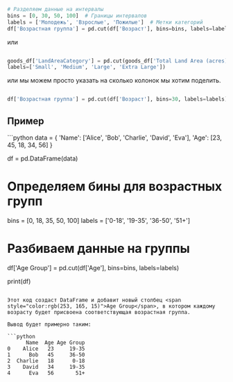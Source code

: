 ```python 
# Разделяем данные на интервалы
bins = [0, 30, 50, 100]  # Границы интервалов
labels = ['Молодежь', 'Взрослые', 'Пожилые']  # Метки категорий
df['Возрастная группа'] = pd.cut(df['Возраст'], bins=bins, labels=labels)
```

или 

```python 

goods_df['LandAreaCategory'] = pd.cut(goods_df['Total Land Area (acres)'], bins=[0, 50, 100, 200, float('inf')], 
labels=['Small', 'Medium', 'Large', 'Extra Large'])
```

или мы можем просто указать на сколько колонок мы хотим поделить. 

```python

df['Возрастная группа'] = pd.cut(df['Возраст'], bins=30, labels=labels)
```

<h2>Пример</h2>
```python 
data = {
    'Name': ['Alice', 'Bob', 'Charlie', 'David', 'Eva'],
    'Age': [23, 45, 18, 34, 56]
}

df = pd.DataFrame(data)

# Определяем бины для возрастных групп
bins = [0, 18, 35, 50, 100]
labels = ['0-18', '19-35', '36-50', '51+']

# Разбиваем данные на группы
df['Age Group'] = pd.cut(df['Age'], bins=bins, labels=labels)

print(df)
```

Этот код создаст DataFrame и добавит новый столбец <span style="color:rgb(253, 165, 15)">Age Group</span>, в котором каждому возрасту будет присвоена соответствующая возрастная группа.

Вывод будет примерно таким:

```python 
      Name  Age Age Group
0    Alice   23     19-35
1      Bob   45     36-50
2  Charlie   18      0-18
3    David   34     19-35
4      Eva   56       51+
```

